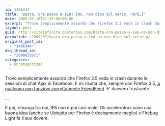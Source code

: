 ```yaml
---
id: 1486344
title: 'Basta, ora passo a IE8! [No, non dico sul serio. Però…]'
date: 2009-07-16T21:37:06+00:00
excerpt: "Trovo semplicemente assurdo che Firefox 3.5 vada in crash durante le sessioni di chat Ajax di Facebook. E mi risulta che, sempre con Firefox 3.5, a qualcuno non funzioni correttamente FriendFeed. E' davvero frustrante. ...E poi, rimanga tra noi, I..."
layout: post
guid: http://viteinfinite.posterous.com/basta-ora-passo-a-ie8-no-non-dico-sul-serio-p
permalink: /2009/07/basta-ora-passo-a-ie8-no-non-dico-sul-serio-p/
original_post_id:
  - "1486344"
dsq_thread_id:
  - "2000832871"
categories:
  - Uncategorized
---
```

Trovo semplicemente assurdo che Firefox 3.5 vada in crash durante le sessioni di chat Ajax di Facebook. E mi risulta che, sempre con Firefox 3.5, [a qualcuno non funzioni correttamente FriendFeed](http://friendfeed.com/sednonsatiata/0b9fc8d8/alla-festa-firefox-di-stasera-posso-dire-aver). E' davvero frustrante. 

…

E poi, rimanga tra noi, IE8 non è poi così male. Gli accelerators sono una buona idea (anche se Ubiquity per Firefox è decisamente meglio) e Firebug Light fa il suo dovere.
